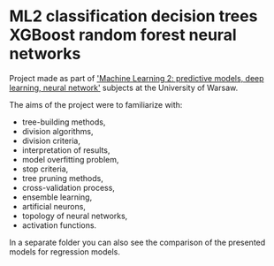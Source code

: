 # ML2 classification decision trees XGBoost random forest neural networks

Project made as part of ['Machine Learning 2: predictive models, deep learning, neural network'](https://usosweb.wne.uw.edu.pl/kontroler.php?_action=katalog2/przedmioty/pokazPrzedmiot&prz_kod=2400-DS2ML2) subjects at the University of Warsaw.

The aims of the project were to familiarize with:
- tree-building methods, 
- division algorithms,
- division criteria, 
- interpretation of results, 
- model overfitting problem, 
- stop criteria, 
- tree pruning methods, 
- cross-validation process,
- ensemble learning,
- artificial neurons, 
- topology of neural networks,
- activation functions.

In a separate folder you can also see the comparison of the presented models for regression models.
